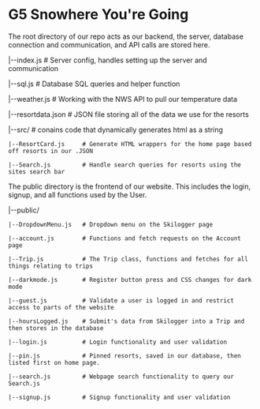 # G5 Snowhere You're Going

The root directory of our repo acts as our backend, the server, database connection and communication, and API calls are stored here.

|--index.js              # Server config, handles setting up the server and communication

|--sql.js                # Database SQL queries and helper function

|--weather.js            # Working with the NWS API to pull our temperature data

|--resortdata.json       # JSON file storing all of the data we use for the resorts

|--src/                  # conains code that dynamically generates html as a string

    |--ResortCard.js     # Generate HTML wrappers for the home page based off resorts in our .JSON
  
    |--Search.js         # Handle search queries for resorts using the sites search bar
  

The public directory is the frontend of our website. This includes the login, signup, and all functions used by the User.

|--public/  

    |--DropdownMenu.js   # Dropdown menu on the Skilogger page
  
    |--account.js        # Functions and fetch requests on the Account page
  
    |--Trip.js           # The Trip class, functions and fetches for all things relating to trips
  
    |--darkmode.js       # Register button press and CSS changes for dark mode
  
    |--guest.js          # Validate a user is logged in and restrict access to parts of the website
  
    |--hoursLogged.js    # Submit's data from Skilogger into a Trip and then stores in the database
  
    |--login.js          # Login functionality and user validation
    
    |--pin.js            # Pinned resorts, saved in our database, then listed first on home page.
  
    |--search.js         # Webpage search functionality to query our Search.js
  
    |--signup.js         # Signup functionality and user validation
  





